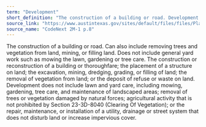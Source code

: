 ```yaml
---
term: "Development"
short_definition: "The construction of a building or road. Development can include removing trees and plants from a property, mining, or filling land to raise the ground level."
source_link: "https://www.austintexas.gov/sites/default/files/files/Planning/CodeNEXT/ALDC_PRD_23_LandDevelopmentCode_Combined_2017_0130_web.pdf"
source_name: "CodeNext 2M-1 p.8"
---
```

The construction of a building or road. Can also include removing trees and vegetation from land, mining, or filling land. Does not include general yard work such as mowing the lawn, gardening or tree care.
The construction or reconstruction of a building or thoroughfare; the placement of a structure on land; the excavation, mining, dredging, grading, or filling of land; the removal of vegetation from land; or the deposit of refuse or waste on land. Development does not include lawn and yard care, including mowing, gardening, tree care, and maintenance of landscaped areas; removal of trees or vegetation damaged by natural forces; agricultural activity that is not prohibited by Section 23-3D-8040 (Clearing Of Vegetation); or the repair, maintenance, or installation of a utility, drainage or street system that does not disturb land or increase impervious cover.
